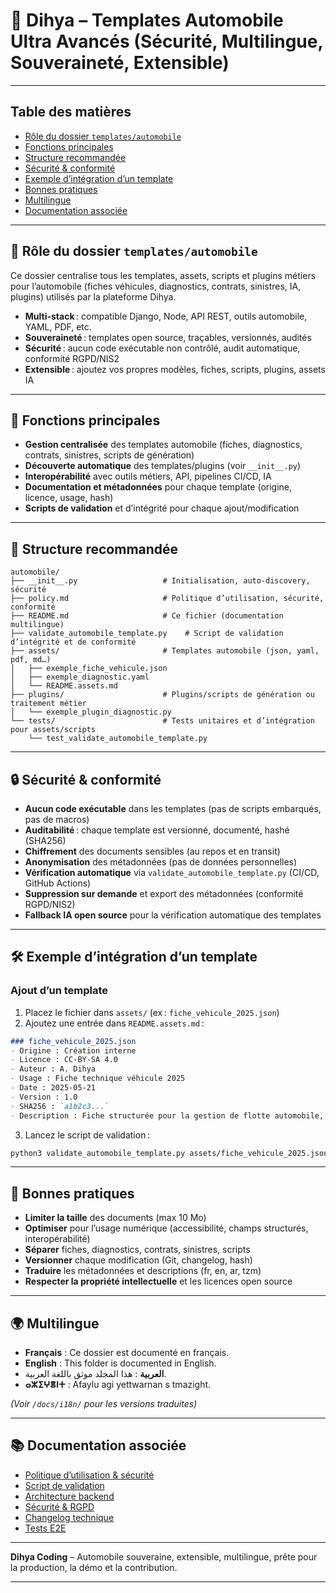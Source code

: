 # 🚗 Dihya – Templates Automobile Ultra Avancés (Sécurité, Multilingue, Souveraineté, Extensible)

---

## Table des matières

- [Rôle du dossier `templates/automobile`](#rôle-du-dossier-templatesautomobile)
- [Fonctions principales](#fonctions-principales)
- [Structure recommandée](#structure-recommandée)
- [Sécurité & conformité](#sécurité--conformité)
- [Exemple d’intégration d’un template](#exemple-dintégration-dun-template)
- [Bonnes pratiques](#bonnes-pratiques)
- [Multilingue](#multilingue)
- [Documentation associée](#documentation-associée)

---

## 🚗 Rôle du dossier `templates/automobile`

Ce dossier centralise tous les templates, assets, scripts et plugins métiers pour l’automobile (fiches véhicules, diagnostics, contrats, sinistres, IA, plugins) utilisés par la plateforme Dihya.

- **Multi-stack** : compatible Django, Node, API REST, outils automobile, YAML, PDF, etc.
- **Souveraineté** : templates open source, traçables, versionnés, audités
- **Sécurité** : aucun code exécutable non contrôlé, audit automatique, conformité RGPD/NIS2
- **Extensible** : ajoutez vos propres modèles, fiches, scripts, plugins, assets IA

---

## 🧠 Fonctions principales

- **Gestion centralisée** des templates automobile (fiches, diagnostics, contrats, sinistres, scripts de génération)
- **Découverte automatique** des templates/plugins (voir `__init__.py`)
- **Interopérabilité** avec outils métiers, API, pipelines CI/CD, IA
- **Documentation et métadonnées** pour chaque template (origine, licence, usage, hash)
- **Scripts de validation** et d’intégrité pour chaque ajout/modification

---

## 📁 Structure recommandée

```
automobile/
├── __init__.py                   # Initialisation, auto-discovery, sécurité
├── policy.md                     # Politique d’utilisation, sécurité, conformité
├── README.md                     # Ce fichier (documentation multilingue)
├── validate_automobile_template.py    # Script de validation d’intégrité et de conformité
├── assets/                       # Templates automobile (json, yaml, pdf, md…)
│   ├── exemple_fiche_vehicule.json
│   ├── exemple_diagnostic.yaml
│   └── README.assets.md
├── plugins/                      # Plugins/scripts de génération ou traitement métier
│   └── exemple_plugin_diagnostic.py
└── tests/                        # Tests unitaires et d’intégration pour assets/scripts
    └── test_validate_automobile_template.py
```

---

## 🔒 Sécurité & conformité

- **Aucun code exécutable** dans les templates (pas de scripts embarqués, pas de macros)
- **Auditabilité** : chaque template est versionné, documenté, hashé (SHA256)
- **Chiffrement** des documents sensibles (au repos et en transit)
- **Anonymisation** des métadonnées (pas de données personnelles)
- **Vérification automatique** via `validate_automobile_template.py` (CI/CD, GitHub Actions)
- **Suppression sur demande** et export des métadonnées (conformité RGPD/NIS2)
- **Fallback IA open source** pour la vérification automatique des templates

---

## 🛠️ Exemple d’intégration d’un template

### Ajout d’un template

1. Placez le fichier dans `assets/` (ex : `fiche_vehicule_2025.json`)
2. Ajoutez une entrée dans `README.assets.md` :

```markdown
### fiche_vehicule_2025.json
- Origine : Création interne
- Licence : CC-BY-SA 4.0
- Auteur : A. Dihya
- Usage : Fiche technique véhicule 2025
- Date : 2025-05-21
- Version : 1.0
- SHA256 : `a1b2c3...`
- Description : Fiche structurée pour la gestion de flotte automobile, compatible outils automobile et IA.
```

3. Lancez le script de validation :

```bash
python3 validate_automobile_template.py assets/fiche_vehicule_2025.json
```

---

## 📝 Bonnes pratiques

- **Limiter la taille** des documents (max 10 Mo)
- **Optimiser** pour l’usage numérique (accessibilité, champs structurés, interopérabilité)
- **Séparer** fiches, diagnostics, contrats, sinistres, scripts
- **Versionner** chaque modification (Git, changelog, hash)
- **Traduire** les métadonnées et descriptions (fr, en, ar, tzm)
- **Respecter la propriété intellectuelle** et les licences open source

---

## 🌍 Multilingue

- **Français** : Ce dossier est documenté en français.
- **English** : This folder is documented in English.
- **العربية** : هذا المجلد موثق باللغة العربية.
- **ⴰⵣⵉⵖⴻⵏⵜ** : Afaylu agi yettwarnan s tmazight.

*(Voir `/docs/i18n/` pour les versions traduites)*

---

## 📚 Documentation associée

- [Politique d’utilisation & sécurité](./policy.md)
- [Script de validation](./validate_automobile_template.py)
- [Architecture backend](../../../../docs/architecture.md)
- [Sécurité & RGPD](../../../../SECURITY.md)
- [Changelog technique](../../../../TECHNICAL_CHANGELOG.md)
- [Tests E2E](../../../../E2E_TESTS_GUIDE.md)

---

**Dihya Coding** – Automobile souveraine, extensible, multilingue, prête pour la production, la démo et la contribution.

---
